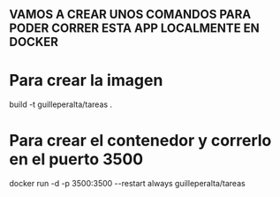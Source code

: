 ## VAMOS A CREAR UNOS COMANDOS PARA PODER CORRER ESTA APP LOCALMENTE EN DOCKER

# Para crear la imagen
build -t guilleperalta/tareas .

# Para crear el contenedor y correrlo en el puerto 3500
docker run -d -p 3500:3500 --restart always guilleperalta/tareas